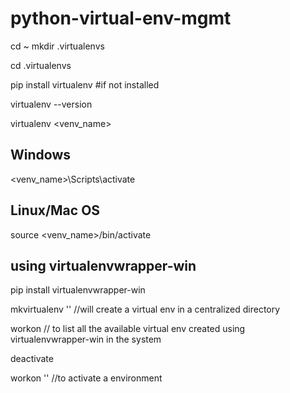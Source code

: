 # python-virtual-env-mgmt

cd ~
mkdir .virtualenvs

cd .virtualenvs

pip install virtualenv  #if not installed

virtualenv --version

virtualenv <venv_name>

## Windows

<venv_name>\Scripts\activate

## Linux/Mac OS

source <venv_name>/bin/activate


## using virtualenvwrapper-win

pip install virtualenvwrapper-win

mkvirtualenv '<env-name>'            //will create a virtual env in a centralized directory
  
workon // to list all the available virtual env created using virtualenvwrapper-win in the system   
  
deactivate
  
workon '<env-name>'  //to activate a environment     
  

